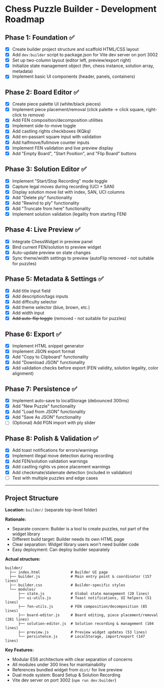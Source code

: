 # Chess Puzzle Builder - Development Roadmap

## Phase 1: Foundation ✅
- [x] Create builder project structure and scaffold HTML/CSS layout
- [x] Add `dev:builder` script to package.json for Vite dev server on port 3002
- [x] Set up two-column layout (editor left, preview/export right)
- [x] Initialize state management object (fen, chess instance, solution array, metadata)
- [x] Implement basic UI components (header, panels, containers)

## Phase 2: Board Editor ✅
- [x] Create piece palette UI (white/black pieces)
- [x] Implement piece placement/removal (click palette → click square, right-click to remove)
- [x] Add FEN composition/decomposition utilities
- [x] Implement side-to-move toggle
- [x] Add castling rights checkboxes (KQkq)
- [x] Add en-passant square input with validation
- [x] Add halfmove/fullmove counter inputs
- [x] Implement FEN validation and live preview display
- [x] Add "Empty Board", "Start Position", and "Flip Board" buttons

## Phase 3: Solution Editor ✅
- [x] Implement "Start/Stop Recording" mode toggle
- [x] Capture legal moves during recording (UCI + SAN)
- [x] Display solution move list with index, SAN, UCI columns
- [x] Add "Delete ply" functionality
- [x] Add "Rewind to ply" functionality
- [x] Add "Truncate from here" functionality
- [x] Implement solution validation (legality from starting FEN)

## Phase 4: Live Preview ✅
- [x] Integrate ChessWidget in preview panel
- [x] Bind current FEN/solution to preview widget
- [x] Auto-update preview on state changes
- [x] Sync theme/width settings to preview (autoFlip removed - not suitable for puzzles)

## Phase 5: Metadata & Settings ✅
- [x] Add title input field
- [x] Add description/tags inputs
- [x] Add difficulty selector
- [x] Add theme selector (blue, brown, etc.)
- [x] Add width input
- [x] ~~Add auto-flip toggle~~ (removed - not suitable for puzzles)

## Phase 6: Export ✅
- [x] Implement HTML snippet generator
- [x] Implement JSON export format
- [x] Add "Copy to Clipboard" functionality
- [x] Add "Download JSON" functionality
- [x] Add validation checks before export (FEN validity, solution legality, color alignment)

## Phase 7: Persistence ✅
- [x] Implement auto-save to localStorage (debounced 300ms)
- [x] Add "New Puzzle" functionality
- [x] Add "Load from JSON" functionality
- [x] Add "Save As JSON" functionality
- [ ] (Optional) Add PGN import with ply slider

## Phase 8: Polish & Validation ✅
- [x] Add toast notifications for errors/warnings
- [x] Implement illegal move detection during recording
- [x] Add FEN/solution validation warnings
- [x] Add castling rights vs piece placement warnings
- [x] Add checkmate/stalemate detection (included in validation)
- [ ] Test with multiple puzzles and edge cases

---

## Project Structure

**Location:** `builder/` (separate top-level folder)

**Rationale:**
- Separate concern: Builder is a tool to create puzzles, not part of the widget library
- Different build target: Builder needs its own HTML page
- Clear separation: Widget library users won't need builder code
- Easy deployment: Can deploy builder separately

**Actual structure:**
```
builder/
  ├── index.html              # Builder UI page
  ├── builder.js              # Main entry point & coordinator (157 lines)
  ├── builder.css             # Builder-specific styles
  └── modules/
      ├── state.js            # Global state management (20 lines)
      ├── ui-utils.js         # Toast notifications, UI helpers (51 lines)
      ├── fen-utils.js        # FEN composition/decomposition (85 lines)
      ├── board-editor.js     # Board editing, piece placement/removal (281 lines)
      ├── solution-editor.js  # Solution recording & management (104 lines)
      ├── preview.js          # Preview widget updates (53 lines)
      └── persistence.js      # LocalStorage, import/export (147 lines)
```

**Key Features:**
- Modular ES6 architecture with clear separation of concerns
- All modules under 300 lines for maintainability
- References bundled widget from `dist/` for live preview
- Dual mode system: Board Setup & Solution Recording
- Vite dev server on port 3002 (`npm run dev:builder`)
